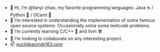 - 👋 Hi, I’m @fanyi-zhao, my favorite programming languages: Java ☕️ / Python 🐍 / OCaml 🐫
- 👀 I’m interested in understanding the implementation of some famous open source systems. Occasionally solve some leetcode problems.
- 🌱 I’m currently learning C/C++ 🚀 and llvm 🛠
- 💞️ I’m looking to collaborate on any interesting project.
- 📫 euclideanrn@163.com


<!---
📈 my github stats

<p align="center"> <img src="https://github-readme-stats.vercel.app/api?username=euclideanrn&show_icons=true&theme=gotham" alt="euclideanrn" />

euclideanrn/euclideanrn is a ✨ special ✨ repository because its `README.md` (this file) appears on your GitHub profile.
You can click the Preview link to take a look at your changes.
--->
